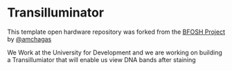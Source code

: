 # Transilluminator

This template open hardware repository was forked from the [BFOSH Project](https://github.com/FOSH-following-demand) by [@amchagas](https://github.com/amchagas)


We Work at the University for Development and we are working on building a Transillumiator that will enable us view DNA bands after staining
